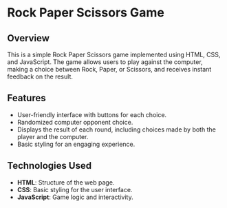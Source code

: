 # Rock Paper Scissors Game

## Overview

This is a simple Rock Paper Scissors game implemented using HTML, CSS, and JavaScript. The game allows users to play against the computer, making a choice between Rock, Paper, or Scissors, and receives instant feedback on the result.

## Features

- User-friendly interface with buttons for each choice.
- Randomized computer opponent choice.
- Displays the result of each round, including choices made by both the player and the computer.
- Basic styling for an engaging experience.

## Technologies Used

- **HTML**: Structure of the web page.
- **CSS**: Basic styling for the user interface.
- **JavaScript**: Game logic and interactivity.
